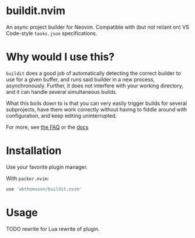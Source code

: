 # buildit.nvim

An async project builder for Neovim.
Compatible with (but not reliant on) VS Code-style `tasks.json` specifications.

# Why would I use this?

`buildit` does a good job of automatically detecting the correct builder to use for a given buffer,
and runs said builder in a new process, asynchronously. Further, it does not interfere with your
working directory, and it can handle several simultaneous builds.

What this boils down to is that you can very easily trigger builds for several subprojects, have
them work correctly without having to fiddle around with configuration, and keep editing
uninterrupted.

For more, see [the FAQ](#faq) or the [docs](doc/buildit.txt)

# Installation

Use your favorite plugin manager.

With `packer.nvim`:
```lua
use 'wbthomason/buildit.nvim'
```

# Usage

TODO rewrite for Lua rewrite of plugin.

